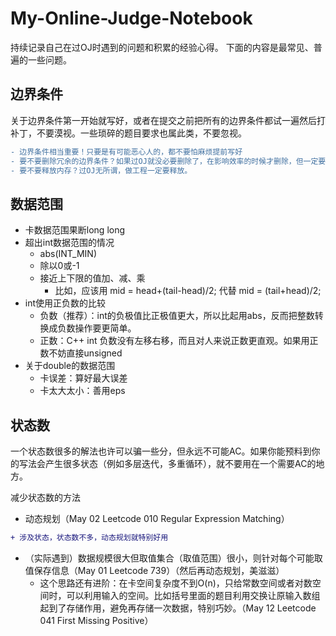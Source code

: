 # My-Online-Judge-Notebook

持续记录自己在过OJ时遇到的问题和积累的经验心得。
下面的内容是最常见、普遍的一些问题。

## 边界条件

关于边界条件第一开始就写好，或者在提交之前把所有的边界条件都试一遍然后打补丁，不要漠视。一些琐碎的题目要求也属此类，不要忽视。
```diff
- 边界条件相当重要！只要是有可能恶心人的，都不要怕麻烦提前写好
- 要不要删除冗余的边界条件？如果过OJ就没必要删除了，在影响效率的时候才删除，但一定要分析清楚再删除。
- 要不要释放内存？过OJ无所谓，做工程一定要释放。
```

## 数据范围

* 卡数据范围果断long long
* 超出int数据范围的情况
  * abs(INT_MIN)
  * 除以0或-1
  * 接近上下限的值加、减、乘
    * 比如，应该用 mid = head+(tail-head)/2; 代替 mid = (tail+head)/2;
* int使用正负数的比较
  * 负数（推荐）：int的负极值比正极值更大，所以比起用abs，反而把整数转换成负数操作要更简单。
  * 正数：C++ int 负数没有左移右移，而且对人来说正数更直观。如果用正数不妨直接unsigned
* 关于double的数据范围
  * 卡误差：算好最大误差
  * 卡太大太小：善用eps

## 状态数

一个状态数很多的解法也许可以骗一些分，但永远不可能AC。如果你能预料到你的写法会产生很多状态（例如多层迭代，多重循环），就不要用在一个需要AC的地方。

减少状态数的方法

* 动态规划（May 02 Leetcode 010 Regular Expression Matching）
```diff
+ 涉及状态，状态数不多，动态规划就特别好用
```
* （实际遇到）数据规模很大但取值集合（取值范围）很小，则针对每个可能取值保存信息（May 01 Leetcode 739）（然后再动态规划，美滋滋）
  * 这个思路还有进阶：在卡空间复杂度不到O(n)，只给常数空间或者对数空间时，可以利用输入的空间。比如括号里面的题目利用交换让原输入数组起到了存储作用，避免再存储一次数据，特别巧妙。（May 12 Leetcode 041 First Missing Positive）
